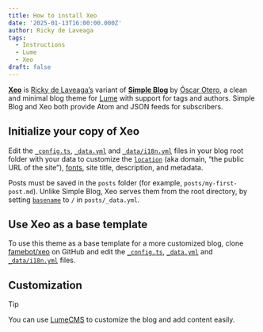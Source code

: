 ```yaml
---
title: How to install Xeo
date: '2025-01-13T16:00:00.000Z'
author: Ricky de Laveaga
tags:
  - Instructions
  - Lume
  - Xeo
draft: false
---
```


[**Xeo**](https://github.com/famebot/xeo) is
[Ricky de Laveaga’s](https://rdela.com/) variant of
[**Simple Blog**](https://lume.land/theme/simple-blog/) by
[Óscar Otero](https://oscarotero.com/), a clean and minimal blog theme for
[Lume](https://lume.land/) with support for tags and authors. Simple Blog and
Xeo both provide Atom and JSON feeds for subscribers.

<!--more-->

<!--
The **fastest and easiest** way to configure this theme is the
[Lume init command](https://deno.land/x/lume_init), which you can also copy
easily from the [Simple Blog theme page](https://lume.land/theme/simple-blog/).
Running:

```bash
deno run -A https://lume.land/init.ts --theme=simple-blog
```

will create a new project with Simple Blog configured.
-->

## Initialize your copy of Xeo

Edit the [`_config.ts`](https://github.com/famebot/xeo/blob/trunk/_config.ts),
[`_data.yml`](https://github.com/famebot/xeo/blob/trunk/_data.yml) and
[`_data/i18n.yml`](https://github.com/famebot/xeo/blob/trunk/_data/i18n.yml)
files in your blog root folder with your data to customize the
[`location`](https://lume.land/docs/configuration/config-file/#location) (aka
domain, “the public URL of the site”), [fonts](/differences/#typography), site
title, description, and metadata.

Posts must be saved in the `posts` folder (for example,
`posts/my-first-post.md`). Unlike Simple Blog, Xeo serves them from the root
directory, by setting
[`basename`](https://lume.land/docs/creating-pages/urls/#basename) to `/` in
`posts/_data.yml`.

<!--
## Install as a remote theme

To add the theme to an existing Lume project, import it in your `_config.ts`
file as a remote module. Update it by changing the version number in the import
URL:

```ts
import lume from "lume/mod.ts";
import blog from "https://deno.land/x/lume_theme_simple_blog@v0.15.6/mod.ts";

const site = lume();

site.use(blog());

export default site;
```

Copy the
[`_data.yml`](https://github.com/lumeland/theme-simple-blog/blob/main/src/_data.yml)
file to your blog root folder and edit it with your data.
-->

## Use Xeo as a base template

To use this theme as a base template for a more customized blog, clone
[famebot/xeo](https://github.com/famebot/xeo) on GitHub and edit the
[`_config.ts`](https://github.com/famebot/xeo/blob/trunk/_config.ts),
[`_data.yml`](https://github.com/famebot/xeo/blob/trunk/_data.yml) and
[`_data/i18n.yml`](https://github.com/famebot/xeo/blob/trunk/_data/i18n.yml)
files.

## Customization

> [!tip]
>
> You can use [LumeCMS](https://lume.land/cms) to customize the blog and add
> content easily.
